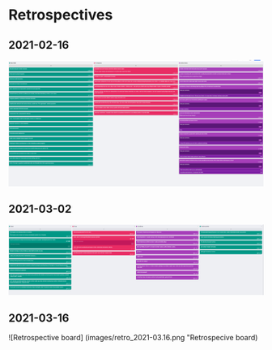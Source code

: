 # Retrospectives

## 2021-02-16

![Retrospective board](images/retro_2021-02-16.png "Retrospective board")

## 2021-03-02

![Retrospective board](images/retro_2021-03-02.png "Retrospective board")


## 2021-03-16

![Retrospective board] (images/retro_2021-03.16.png "Retrospecive board)

